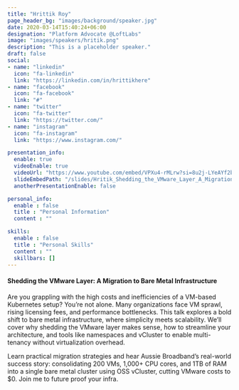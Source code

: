 ```yaml
---
title: "Hrittik Roy"
page_header_bg: "images/background/speaker.jpg"
date: 2020-03-14T15:40:24+06:00
designation: "Platform Advocate @LoftLabs"
image: "images/speakers/hritik.png"
description: "This is a placeholder speaker."
draft: false
social:
- name: "linkedin"
  icon: "fa-linkedin"
  link: "https://linkedin.com/in/hrittikhere"
- name: "facebook"
  icon: "fa-facebook"
  link: "#"
- name: "twitter"
  icon: "fa-twitter"
  link: "https://twitter.com/"
- name: "instagram"
  icon: "fa-instagram"
  link: "https://www.instagram.com/"

presentation_info:
  enable: true
  videoEnable: true
  videoUrl: "https://www.youtube.com/embed/VPXu4-rMLrw?si=8u2j-LYeAYf2bMVL"
  slideEmbedPath: "/slides/Hritik_Shedding_the_VMware_Layer_A_Migration_to_Bare_Metal_Infrastructure_Hrittik_Roy.pdf" 
  anotherPresentationEnable: false

personal_info:
  enable : false
  title : "Personal Information"
  content : ""

skills:
  enable : false
  title : "Personal Skills"
  content : ""
  skillbars: []
---
```


#### Shedding the VMware Layer: A Migration to Bare Metal Infrastructure

Are you grappling with the high costs and inefficiencies of a VM-based Kubernetes setup? You’re not alone. Many organizations face VM sprawl, rising licensing fees, and performance bottlenecks. This talk explores a bold shift to bare metal infrastructure, where simplicity meets scalability. We’ll cover why shedding the VMware layer makes sense, how to streamline your architecture, and tools like namespaces and vCluster to enable multi-tenancy without virtualization overhead. 

Learn practical migration strategies and hear Aussie Broadband’s real-world success story: consolidating 200 VMs, 1,000+ CPU cores, and 1TB of RAM into a single bare metal cluster using OSS vCluster, cutting VMware costs to $0. Join me to future proof your infra.
